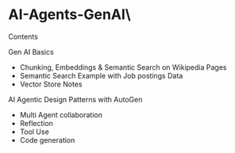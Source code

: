 # AI-Agents-GenAI\

Contents

Gen AI Basics

- Chunking, Embeddings & Semantic Search on Wikipedia Pages
- Semantic Search Example with Job postings Data
- Vector Store Notes


AI Agentic Design Patterns with AutoGen

- Multi Agent collaboration
- Reflection
- Tool Use
- Code generation
